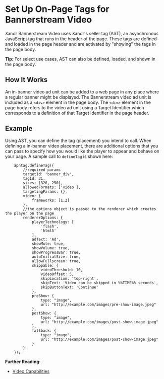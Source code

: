 # Set Up On-Page Tags for Bannerstream Video

<div class="body">

<span class="ph">Xandr</span> Bannerstream Video
uses <span class="ph">Xandr</span>'s seller tag (AST), an asynchronous
JavaScript tag that runs in the header of the page. These tags are
defined and loaded in the page header and are activated by "showing" the
tags in the page body.

<div class="note tip">

<span class="tiptitle">**Tip:**</span> For select use cases, AST can also be
defined, loaded, and shown in the page body.

</div>

<div class="section">

## How It Works

An in-banner video ad unit can be added to a web page in any place where
a regular banner might be displayed. The Bannerstream video ad unit is
included as a `<div>` element in the page body. The `<div>` element in
the page body refers to the video ad unit using a Target
Identifier which corresponds to a definition of that Target
Identifier in the page header.

</div>

<div class="section">

## Example

Using AST, you can define the tag (placement) you intend to call. When
defining a in-banner video placement, there are additional options that
you can pass to specify how you would like the player to appear and
behave on your page. A sample call to `defineTag` is shown here:

``` pre
    apntag.defineTag({
        //required params
        targetId: 'banner_div',
        tagId: 31,
        sizes: [320, 250],
        allowedFormats: ['video'],
        targetingParams: {},
        video: {
            frameworks: [1,2]
        },
        //the options object is passed to the renderer which creates the player on the page
        rendererOptions: {
            playerTechnology: [
                'flash',
                'html5'
            ],
            adText: 'Ad',
            showMute: true,
            showVolume: true,
            showProgressBar: true,
            autoInitialSize: true,
            allowFullscreen: true,
            skippable: {
                videoThreshold: 10,
                videoOffset: 5,
                skipLocation: 'top-right',
                skipText: 'Video can be skipped in %%TIME%% seconds',
                skipButtonText: 'Continue'
            },
            preShow: {
                type: "image",
                url: "http://example.com/images/pre-show-image.jpeg"
            },
            postShow: {
                type: "image",
                url: "http://example.com/images/post-show-image.jpeg"
            },
            fallback: {
                type: "image",
                url: "http://example.com/images/post-show-image.jpeg"
            }
        }
    });
```

</div>

</div>

<div class="related-links">

<div class="familylinks">

<div class="parentlink">

**Further Reading:**
- [Video Capabilities](ast-video-capabilities.md)


</div>

</div>

</div>

